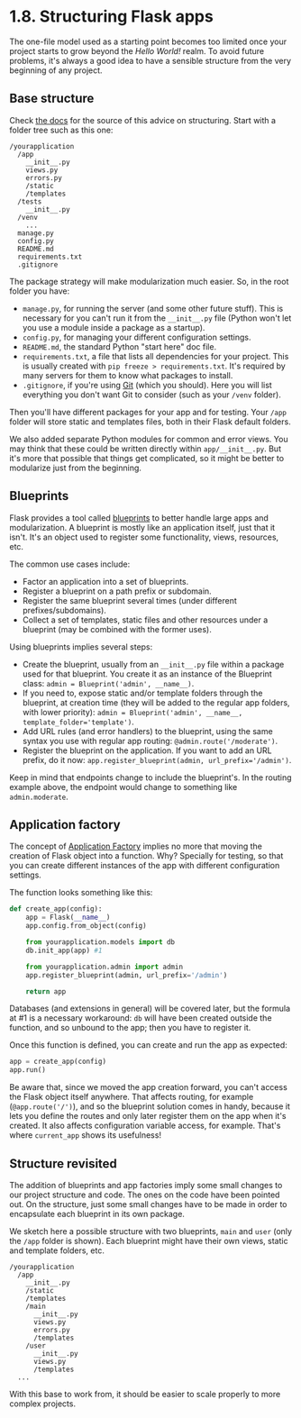 1.8. Structuring Flask apps
===========================

The one-file model used as a starting point becomes too limited
once your project starts to grow beyond the _Hello World!_ realm.
To avoid future problems, it's always a good idea to have
a sensible structure from the very beginning of any project.

Base structure
--------------

Check [the docs](http://flask.pocoo.org/docs/0.10/patterns/packages/)
for the source of this advice on structuring.
Start with a folder tree such as this one:

  ```
  /yourapplication
    /app
      __init__.py
      views.py
      errors.py
      /static
      /templates
    /tests
      __init__.py
    /venv
      ...
    manage.py
    config.py
    README.md
    requirements.txt
    .gitignore
  ```

The package strategy will make modularization much easier.
So, in the root folder you have:

* `manage.py`, for running the server (and some other future stuff).
  This is necessary for you can't run it from the `__init__.py` file
  (Python won't let you use a module inside a package as a startup).
* `config.py`, for managing your different configuration settings.
* `README.md`, the standard Python "start here" doc file.
* `requirements.txt`, a file that lists all dependencies for your project.
  This is usually created with `pip freeze > requirements.txt`.
  It's required by many servers for them to know what packages to install.
* `.gitignore`, if you're using [Git](http://git-scm.com/) (which you should).
  Here you will list everything you don't want Git to consider
  (such as your `/venv` folder).

Then you'll have different packages for your app and for testing.
Your `/app` folder will store static and templates files,
both in their Flask default folders.

We also added separate Python modules for common and error views.
You may think that these could be written directly within `app/__init__.py`.
But it's more that possible that things get complicated,
so it might be better to modularize just from the beginning.

Blueprints
----------

Flask provides a tool called
[blueprints](http://flask.pocoo.org/docs/0.10/blueprints/)
to better handle large apps and modularization.
A blueprint is mostly like an application itself, just that it isn't.
It's an object used to register some functionality, views, resources, etc.

The common use cases include:

* Factor an application into a set of blueprints.
* Register a blueprint on a path prefix or subdomain.
* Register the same blueprint several times
  (under different prefixes/subdomains).
* Collect a set of templates, static files and other resources
  under a blueprint (may be combined with the former uses).

Using blueprints implies several steps:

* Create the blueprint, usually from an `__init__.py` file
  within a package used for that blueprint.
  You create it as an instance of the Blueprint class:
  `admin = Blueprint('admin', __name__)`.
* If you need to, expose static and/or template folders
  through the blueprint, at creation time
  (they will be added to the regular app folders, with lower priority):
  `admin = Blueprint('admin', __name__, template_folder='template')`.
* Add URL rules (and error handlers) to the blueprint,
  using the same syntax you use with regular app routing:
  `@admin.route('/moderate')`.
* Register the blueprint on the application.
  If you want to add an URL prefix, do it now:
  `app.register_blueprint(admin, url_prefix='/admin')`.

Keep in mind that endpoints change to include the blueprint's.
In the routing example above, the endpoint would change
to something like `admin.moderate`.

Application factory
-------------------

The concept of
[Application Factory](http://flask.pocoo.org/docs/0.10/patterns/appfactories/)
implies no more that moving the creation of Flask object into a function.
Why? Specially for testing, so that you can create different instances
of the app with different configuration settings.

The function looks something like this:

  ```python
  def create_app(config):
      app = Flask(__name__)
      app.config.from_object(config)

      from yourapplication.models import db
      db.init_app(app) #1

      from yourapplication.admin import admin
      app.register_blueprint(admin, url_prefix='/admin')

      return app
  ```

Databases (and extensions in general) will be covered later,
but the formula at #1 is a necessary workaround:
`db` will have been created outside the function,
and so unbound to the app; then you have to register it.

Once this function is defined, you can create and run the app as expected:

  ```python
  app = create_app(config)
  app.run()
  ```

Be aware that, since we moved the app creation forward,
you can't access the Flask object itself anywhere.
That affects routing, for example (`@app.route('/')`),
and so the blueprint solution comes in handy, because it lets you define
the routes and only later register them on the app when it's created.
It also affects configuration variable access, for example.
That's where `current_app` shows its usefulness!

Structure revisited
-------------------

The addition of blueprints and app factories
imply some small changes to our project structure and code.
The ones on the code have been pointed out.
On the structure, just some small changes have to be made
in order to encapsulate each blueprint in its own package.

We sketch here a possible structure with two blueprints,
`main` and `user` (only the `/app` folder is shown).
Each blueprint might have their own views, static and template folders, etc.

  ```
  /yourapplication
    /app
      __init__.py
      /static
      /templates
      /main
        __init__.py
        views.py
        errors.py
        /templates
      /user
        __init__.py
        views.py
        /templates
    ...
  ```

With this base to work from, it should be easier
to scale properly to more complex projects.
